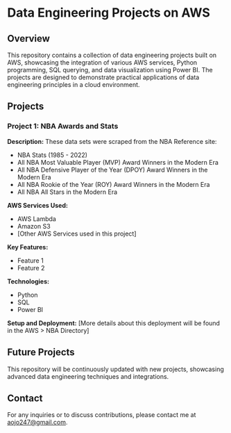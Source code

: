 # Data Engineering Projects on AWS

## Overview
This repository contains a collection of data engineering projects built on AWS, showcasing the integration of various AWS services, Python programming, SQL querying, and data visualization using Power BI. The projects are designed to demonstrate practical applications of data engineering principles in a cloud environment.

## Projects

### Project 1: NBA Awards and Stats
**Description:**
These data sets were scraped from the NBA Reference site:
- NBA Stats (1985 - 2022)
- All NBA Most Valuable Player (MVP) Award Winners in the Modern Era
- All NBA Defensive Player of the Year (DPOY) Award Winners in the Modern Era
- All NBA Rookie of the Year (ROY) Award Winners in the Modern Era
- All NBA All Stars in the Modern Era

**AWS Services Used:**
- AWS Lambda
- Amazon S3
- [Other AWS Services used in this project]

**Key Features:**
- Feature 1
- Feature 2


**Technologies:**
- Python
- SQL
- Power BI

**Setup and Deployment:**
[More details about this deployment will be found in the AWS > NBA Directory]

## Future Projects
This repository will be continuously updated with new projects, showcasing advanced data engineering techniques and integrations.


## Contact
For any inquiries or to discuss contributions, please contact me at aojo247@gmail.com.
